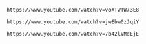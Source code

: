 
```
https://www.youtube.com/watch?v=voXTVTW73E8
```

``` Api Login
https://www.youtube.com/watch?v=jwEbw0zJqiY
```

``` react router dom
https://www.youtube.com/watch?v=7b42lVMdEjE
```